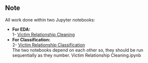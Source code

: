 ## Note
All work done within two Jupyter notebooks:
- **For EDA:**<br/>
  1- [Victim Relationship Cleaning](https://github.com/renad-albishri/Classification-Predicting-Victim-Relationship/blob/main/Jupyter%20Notebooks/Victim%20Relationship%20Cleaning.ipynb)<br/>
- **For Classification:** <br/>
  2- [Victim Relationship Classification](https://github.com/renad-albishri/Classification-Predicting-Victim-Relationship/blob/main/Jupyter%20Notebooks/Victim%20Relationship%20Classification.ipynb)<br/>
The two notebooks depend on each other so, they should be run sequentially as they number.
Victim Relationship Cleaning.ipynb


